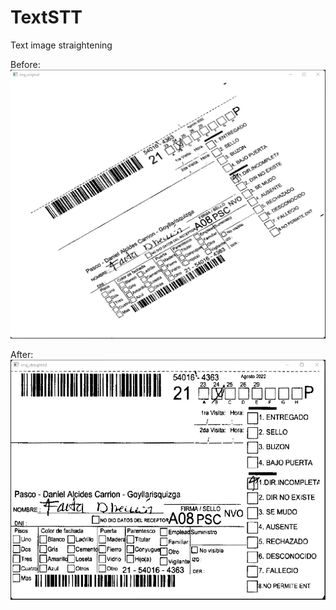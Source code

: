 # TextSTT
Text image straightening

Before:
![Image text](https://github.com/robvasf/TextSTT/blob/master/Images/img3_before.jpg)

After:
![Image text](https://github.com/robvasf/TextSTT/blob/master/Images/img3_after.jpg)
